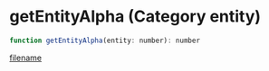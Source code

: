# getEntityAlpha (Category entity)

```js
function getEntityAlpha(entity: number): number
```

[filename](getEntityAlpha_m.md ':include')